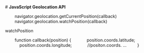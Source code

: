 # **JavaScript Geolocation API**

        navigator.geolocation.getCurrentPosition(callback)
        navigator.geolocation.watchPosition(callback)

watchPosition

        function callback(position) {
            position.coords.latitude;
            position.coords.longitude;
            //positon.coords. ...
        }
